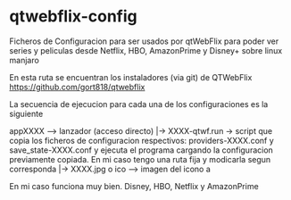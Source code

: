# qtwebflix-config
Ficheros de Configuracion para ser usados por qtWebFlix para poder ver series y peliculas desde Netflix, HBO, AmazonPrime y Disney+ sobre linux manjaro

En esta ruta se encuentran los instaladores (via git) de QTWebFlix
https://github.com/gort818/qtwebflix

La secuencia de ejecucion para cada una de los configuraciones es la siguiente

appXXXX --> lanzador (acceso directo)
|-> XXXX-qtwf.run -> script que copia los ficheros de configuracion respectivos: providers-XXXX.conf y save_state-XXXX.conf y ejecuta el programa cargando la configuracion previamente copiada. En mi caso tengo una ruta fija y modicarla segun corresponda
|-> XXXX.jpg o ico --> imagen del icono a 

En mi caso funciona muy bien. Disney, HBO, Netflix y AmazonPrime
